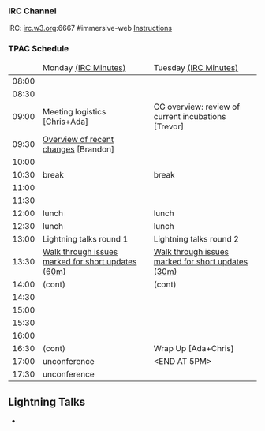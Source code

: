 ### IRC Channel

IRC: [irc.w3.org](http://irc.w3.org/):6667 #immersive-web [Instructions](https://github.com/immersive-web/administrivia/blob/master/IRC.md)

### TPAC Schedule

<table>
<thead>
<tr><td><td>Monday <a target="_blank" href="">(IRC Minutes)</a><td>Tuesday <a target="_blank" href="">(IRC Minutes)</a></tr>
<tbody>
<tr><td>08:00<td><td>
<tr><td>08:30<td><td>
<tr><td>09:00<td>Meeting logistics [Chris+Ada]<td>CG overview: review of current incubations [Trevor]
  <tr><td>09:30<td><a target="_blank" href="">Overview of recent changes</a> [Brandon]<td>
<tr><td>10:00<td><td>
<tr><td>10:30<td>break<td>break
<tr><td>11:00<td><td>
<tr><td>11:30<td><td>
<tr><td>12:00<td>lunch<td>lunch
<tr><td>12:30<td>lunch<td>lunch
<tr><td>13:00<td>Lightning talks round 1<td>Lightning talks round 2
<tr><td>13:30<td><a target="_blank" href="https://github.com/immersive-web/webxr/issues?q=is%3Aissue+is%3Aopen+label%3A%22FTF+discussion+requested%22">Walk through issues marked for short updates  (60m)</a><td><a target="_blank" href="https://github.com/immersive-web/webxr/issues?q=is%3Aissue+is%3Aopen+label%3A%22FTF+discussion+requested%22">Walk through issues marked for short updates  (30m)</a>
<tr><td>14:00<td>(cont)<td>(cont)
<tr><td>14:30<td><td>
<tr><td>15:00<td><td>
<tr><td>15:30<td><td>
<tr><td>16:00<td><td>
<tr><td>16:30<td>(cont)<td>Wrap Up [Ada+Chris]
<tr><td>17:00<td>unconference<td>&lt;END AT 5PM&gt;
<tr><td>17:30<td>unconference<td>
</table>

Lightning Talks
---------------
- 
